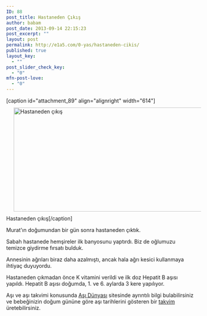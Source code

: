 ```yaml
---
ID: 88
post_title: Hastaneden Çıkış
author: babam
post_date: 2013-09-14 22:15:23
post_excerpt: ""
layout: post
permalink: http://e1a5.com/0-yas/hastaneden-cikis/
published: true
layout_key:
  - ""
post_slider_check_key:
  - "0"
mfn-post-love:
  - "0"
---
```

[caption id="attachment_89" align="alignright" width="614"]<a href="http://e1a5.com/wp-content/uploads/2013/09/20130904_094727.jpg"><img class=" wp-image-89 " style="margin: 10px 0px 10px 20px;" src="http://e1a5.com/wp-content/uploads/2013/09/20130904_094727-1024x465.jpg" alt="Hastaneden çıkış" width="614" height="279" /></a> Hastaneden çıkış[/caption]

Murat'ın doğumundan bir gün sonra hastaneden çıktık.

Sabah hastanede hemşireler ilk banyosunu yaptırdı. Biz de oğlumuzu temizce giydirme fırsatı bulduk.

Annesinin ağrıları biraz daha azalmıştı, ancak hala ağrı kesici kullanmaya ihtiyaç duyuyordu.

Hastaneden çıkmadan önce K vitamini verildi ve ilk doz Hepatit B aşısı yapıldı. Hepatit B aşısı doğumda, 1. ve 6. aylarda 3 kere yapılıyor.

Aşı ve aşı takvimi konusunda <a href="http://www.asidunyasi.com">Aşı Dünyası</a> sitesinde ayrıntılı bilgi bulabilirsiniz ve bebeğinizin doğum gününe göre aşı tarihlerini gösteren bir <a href="http://www.asidunyasi.com/ozel-asi-takvimi">takvim </a>üretebilirsiniz.